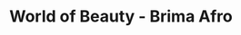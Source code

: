 ---
title: "World of Beauty - Brima Afro"
url: /wuerzburg/world-of-beauty-brima-afro/
shop: Friseur
---